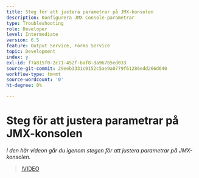 ```yaml
---
title: Steg för att justera parametrar på JMX-konsolen
description: Konfigurera JMX Console-parametrar
type: Troubleshooting
role: Developer
level: Intermediate
version: 6.5
feature: Output Service, Forms Service
topic: Development
index: y
exl-id: f7a815f0-2c71-452f-baf8-da967b5ed033
source-git-commit: 29eeb3331c0152c5ae9a0779f61286edd266d640
workflow-type: tm+mt
source-wordcount: '0'
ht-degree: 0%

---
```



# Steg för att justera parametrar på JMX-konsolen

*I den här videon går du igenom stegen för att justera parametrar på JMX-konsolen.*

>[!VIDEO](https://video.tv.adobe.com/v/335554?quality=9&learn=on)
